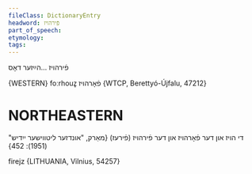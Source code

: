 ```yaml
---
fileClass: DictionaryEntry
headword: פֿירהויז
part_of_speech: 
etymology: 
tags: 
---
```

פֿירהויז
…הײַזער
דאָס

{WESTERN}
foːrhouz̥ פֿאָרהויז {WTCP, Berettyó-Újfalu, 47212}

NORTHEASTERN
==============

די הויז און דער פֿאָרהויז און דער פֿירהויז (פֿירעז)
{מאַרק, "אונדזער ליטווישער ייִדיש" (1951): 452}

firejz {LITHUANIA, Vilnius, 54257}